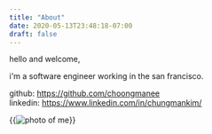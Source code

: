 ```yaml
---
title: "About"
date: 2020-05-13T23:48:18-07:00
draft: false
---
```


hello and welcome,

i'm a software engineer working in the san francisco.

github: https://github.com/choongmanee  
linkedin: https://www.linkedin.com/in/chungmankim/

{{<img src="me.jpg" alt="photo of me">}}